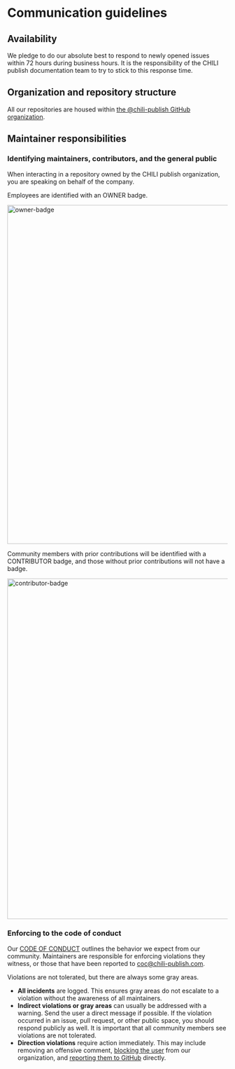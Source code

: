 # Communication guidelines

## Availability

We pledge to do our absolute best to respond to newly opened issues within 72 hours during business hours. It is the responsibility of the CHILI publish documentation team to try to stick to this response time.

## Organization and repository structure

All our repositories are housed within [the @chili-publish GitHub organization](https://github.com/chili-publish).

## Maintainer responsibilities

### Identifying maintainers, contributors, and the general public

When interacting in a repository owned by the CHILI publish organization, you are speaking on behalf of the company.

Employees are identified with an OWNER badge.

<img width="774" alt="owner-badge" src="https://user-images.githubusercontent.com/16547949/33770589-38f46312-dbfc-11e7-97a8-43118a086467.png">

Community members with prior contributions will be identified with a CONTRIBUTOR badge, and those without prior contributions will not have a badge.

<img width="778" alt="contributor-badge" src="https://user-images.githubusercontent.com/16547949/33770637-6f3b5ebc-dbfc-11e7-882b-f7e9dd3d155b.png">

### Enforcing to the code of conduct

Our [CODE OF CONDUCT](https://github.com/chili-publish/grafx-documentation/blob/main/CODE_OF_CONDUCT.md) outlines the behavior we expect from our community. Maintainers are responsible for enforcing violations they witness, or those that have been reported to coc@chili-publish.com.

Violations are not tolerated, but there are always some gray areas.

-   **All incidents** are logged. This ensures gray areas do not escalate to a violation without the awareness of all maintainers.
-   **Indirect violations or gray areas** can usually be addressed with a warning. Send the user a direct message if possible. If the violation occurred in an issue, pull request, or other public space, you should respond publicly as well. It is important that all community members see violations are not tolerated.
-   **Direction violations** require action immediately. This may include removing an offensive comment, [blocking the user](https://help.github.com/articles/blocking-a-user-from-your-organization/) from our organization, and [reporting them to GitHub](https://help.github.com/articles/reporting-abuse-or-spam/) directly.
